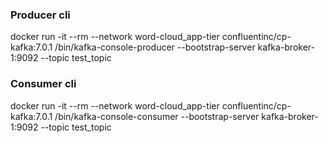 ### Producer cli

docker run -it --rm --network word-cloud_app-tier confluentinc/cp-kafka:7.0.1 /bin/kafka-console-producer --bootstrap-server kafka-broker-1:9092 --topic test_topic

### Consumer cli

docker run -it --rm --network word-cloud_app-tier confluentinc/cp-kafka:7.0.1 /bin/kafka-console-consumer --bootstrap-server kafka-broker-1:9092 --topic test_topic
